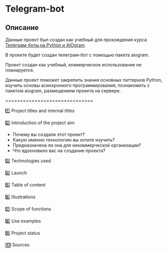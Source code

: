 # Telegram-bot
## Описание

Данные проект был создан как учебный для прохождения курса [Телеграм-боты на Python и AIOgram](https://stepik.org/course/120924).

В проекте будет создан телеграм-бот с помощью пакета aiogram.

Проект создан как учебный, коммерческое использование не планируется.

Данные проект поможет закрепить знания основных паттернов Python, изучить основы асинхронного программирования, познакомить с пакетом aiogram, размещением проекта на сервере.

==============================

1️⃣ Project titles and internal titles 

2️⃣ Introduction of the project aim

- Почему вы создали этот проект? 
- Какую именно технологию вы хотите изучить? 
- Предназначена ли она для некоммерческой организации? 
- Что вдохновило вас на создание проекта? 

3️⃣ Technologies used

4️⃣ Launch

5️⃣ Table of content

6️⃣ Illustrations

7️⃣ Scope of functions

8️⃣ Use examples

9️⃣ Project status

🔟 Sources
